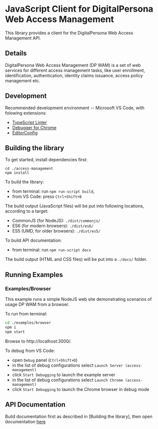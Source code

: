 # JavaScript Client for DigitalPersona Web Access Management

This library provides a client for the DigitalPersona Web Access Management API.

## Details

DigitalPersona Web Access Management (DP WAM) is a set of web services for different access management tasks,
like user enrollment, identification, authentication, identity claims issuance, access policy management
etc.

## Development

Recommended development environment -- Microsoft VS Code, with folowing extensions:

* [TypeScript Linter](https://marketplace.visualstudio.com/items?itemName=ms-vscode.vscode-typescript-tslint-plugin)
* [Debugger for Chrome](https://marketplace.visualstudio.com/items?itemName=msjsdiag.debugger-for-chrome)
* [EditorConfig](https://marketplace.visualstudio.com/items?itemName=EditorConfig.EditorConfig)

## Building the library

To get started, install dependencies first:

```
cd ./access-management
npm install
```

To build the library:

* from terminal: run `npm run-script build`, 
* from VS Code: press `Ctrl+Shift+B`

The build output (JavaScript files) will be put into following locations, according to a target:
* CommonJS (for NodeJS): `./dist/commonjs/`
* ES6 (for modern browsers): `./dist/es6/`
* ES5 (UMD, for older browsers): `./dist/es5/`

To build API documentation:
* from terminal: run `npm run-script docs`

The build output (HTML and CSS files) will be put into a `./docs/` folder.

## Running Examples

### Examples/Browser

This example runs a simple NodeJS web site demonstrating scenarios of usage DP WAM from a browser.

To run from terminal:

``` bash
cd ./examples/browser
npm i
npm start
```

Browse to http://localhost:3000/.

To debug from VS Code:

* open `Debug` panel (`Ctrl+Shift+D`)
* in the list of debug configurations select `Launch Server (access-management)`
* click `Start Debugging` to launch the example server
* in the list of debug configurations select `Launch Chrome (access-management)`
* click `Start Debugging` to launch the Chrome browser in debug mode


## API Documentation

Build documentation first as described in [Building the library], then open documentation [here](./docs/index.html)
